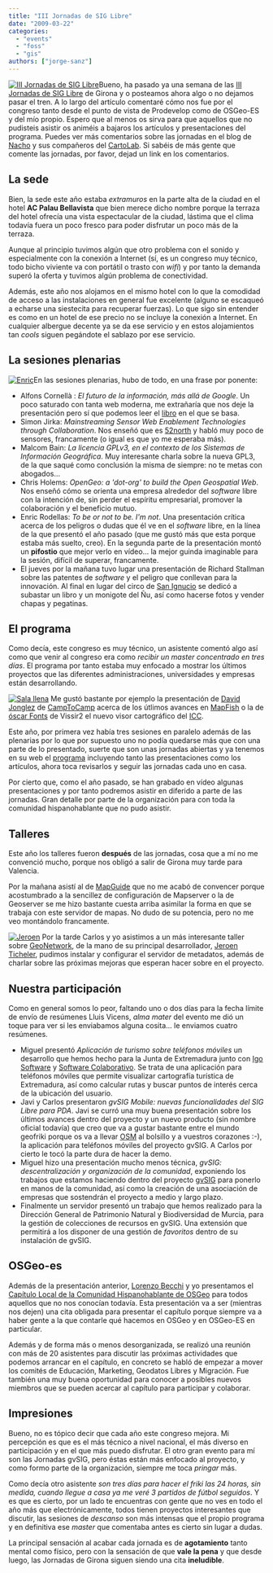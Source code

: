 ```yaml
---
title: "III Jornadas de SIG Libre"
date: "2009-03-22"
categories: 
  - "events"
  - "foss"
  - "gis"
authors: ["jorge-sanz"]
---
```


[![III Jornadas de SIG Libre](images/3jornadas.png)](http://www.sigte.udg.es/jornadassiglibre/)Bueno, ha pasado ya una semana de las [III Jornadas de SIG Libre](http://www.sigte.udg.es/jornadassiglibre/) de Girona y o posteamos ahora algo o no dejamos pasar el tren. A lo largo del artículo comentaré cómo nos fue por el congreso tanto desde el punto de vista de Prodevelop como de OSGeo-ES y del mío propio. Espero que al menos os sirva para que aquellos que no pudisteis asistir os animéis a bajaros los artículos y presentaciones del programa. Puedes ver más comentarios sobre las jornadas en el blog de [Nacho](http://libresig.blogspot.com/2009/03/comentarios-sobre-las-iii-jornadas-sig.html) y sus compañeros del [CartoLab](http://cartolab.udc.es/). Si sabéis de más gente que comente las jornadas, por favor, dejad un link en los comentarios. 

## La sede

Bien, la sede este año estaba _extramuros_ en la parte alta de la ciudad en el hotel **AC Palau Bellavista** que bien merece dicho nombre porque la terraza del hotel ofrecía una vista espectacular de la ciudad, lástima que el clima todavía fuera un poco fresco para poder disfrutar un poco más de la terraza.

Aunque al principio tuvimos algún que otro problema con el sonido y especialmente con la conexión a Internet (sí, es un congreso muy técnico, todo bicho viviente va con portátil o trasto con _wifi_) y por tanto la demanda superó la oferta y tuvimos algún problema de conectividad.

Además, este año nos alojamos en el mismo hotel con lo que la comodidad de acceso a las instalaciones en general fue excelente (alguno se escaqueó a echarse una siestecita para recuperar fuerzas). Lo que sigo sin entender es como en un hotel de ese precio no se incluye la conexión a Internet. En cualquier albergue decente ya se da ese servicio y en estos alojamientos tan _cools_ siguen pegándote el sablazo por ese servicio.

## La sesiones plenarias

[![Enric](images/3376715286_9a239e1f4b_m.jpg)](http://farm4.static.flickr.com/3579/3376715286_9a239e1f4b_b.jpg "Enric por XuRxO, en Flickr")En las sesiones plenarias, hubo de todo, en una frase por ponente:

- Alfons Cornellà : _El futuro de la información, más allá de Google_. Un poco saturado con tanta web moderna, me extrañaría que nos deje la presentación pero sí que podemos leer el [libro](http://www.infonomia.com/blog/libros.php) en el que se basa.
- Simon Jirka: _Mainstreaming Sensor Web Enablement Technologies through Collaboration_. Nos enseñó que es [52north](http://52north.org/) y habló muy poco de sensores, francamente (o igual es que yo me esperaba más).
- Malcom Bain: _La licencia GPLv3, en el contexto de los Sistemas de Información Geográfica_. Muy interesante charla sobre la nueva GPL3, de la que saqué como conclusión la misma de siempre: no te metas con abogados...
- Chris Holems: _OpenGeo: a 'dot-org' to build the Open Geospatial Web_. Nos enseñó cómo se orienta una empresa alrededor del _software_ libre con la intención de, sin perder el espíritu empresarial, promover la colaboración y el beneficio mutuo.
- Enric Rodellas: _To be or not to be. I'm not_. Una presentación crítica acerca de los peligros o dudas que él ve en el _software_ libre, en la línea de la que presentó el año pasado (que me gustó más que esta porque estaba más suelto, creo). En la segunda parte de la presentación montó un **pifostio** que mejor verlo en vídeo... la mejor guinda imaginable para la sesión, difícil de superar, francamente.
- El jueves por la mañana tuvo lugar una presentación de Richard Stallman sobre las patentes de _software_ y el peligro que conllevan para la innovación. Al final en lugar del circo de [San Ignucio](http://es.wikipedia.org/wiki/San_Ignucio) se dedicó a subastar un libro y un monigote del Ñu, así como hacerse fotos y vender chapas y pegatinas.

## El programa

Como decía, este congreso es muy técnico, un asistente comentó algo así como que venir al congreso era como _recibir un master concentrado en tres días_. El programa por tanto estaba muy enfocado a mostrar los últimos proyectos que las diferentes administraciones, universidades y empresas están desarrollando.

[![Sala llena](images/3375907195_da7b8053ac_m.jpg)](http://farm4.static.flickr.com/3422/3375907195_da7b8053ac_b.jpg "Sala llena por XuRxO, en Flickr") Me gustó bastante por ejemplo la presentación de [David Jonglez](http://www.sigte.udg.es/jornadassiglibre/uploads/Presentaciones/Pres_16.pdf) de [CampToCamp](http://www.camptocamp.com) acerca de los útlimos avances en [MapFish](http://trac.mapfish.org/trac/mapfish/wiki) o la de [óscar Fonts](http://www.sigte.udg.es/jornadassiglibre/uploads/Presentaciones/Pres_19.odp) de Vissir2 el nuevo visor cartográfico del [ICC](http://www.icc.cat).

Este año, por primera vez había tres sesiones en paralelo además de las plenarias por lo que por supuesto uno no podía quedarse más que con una parte de lo presentado, suerte que son unas jornadas abiertas y ya tenemos en su web el [programa](http://www.sigte.udg.es/jornadassiglibre/index.php?page=jornadas) incluyendo tanto las presentaciones como los artículos, ahora toca revisarlos y seguir las jornadas cada uno en casa.

Por cierto que, como el año pasado, se han grabado en vídeo algunas presentaciones y por tanto podremos asistir en diferido a parte de las jornadas. Gran detalle por parte de la organización para con toda la comunidad hispanohablante que no pudo asistir.

## Talleres

Este año los talleres fueron **después** de las jornadas, cosa que a mí no me convenció mucho, porque nos obligó a salir de Girona muy tarde para Valencia.

Por la mañana asistí al de [MapGuide](http://mapguide.osgeo.org/) que no me acabó de convencer porque acostumbrado a la sencillez de configuración de Mapserver o la de Geoserver se me hizo bastante cuesta arriba asimilar la forma en que se trabaja con este servidor de mapas. No dudo de su potencia, pero no me veo montándolo francamente.

[![Jeroen](images/3375918825_80dd56c33f_m.jpg)](http://farm4.static.flickr.com/3422/3375918825_80dd56c33f_b.jpg "Jeroen por XuRxO, en Flickr") Por la tarde Carlos y yo asistimos a un más interesante taller sobre [GeoNetwork](http://geonetwork-opensource.org/), de la mano de su principal desarrollador, [Jeroen Ticheler](http://www.geocat.net), pudimos instalar y configurar el servidor de metadatos, además de charlar sobre las próximas mejoras que esperan hacer sobre en el proyecto.

## Nuestra participación

Como en general somos lo peor, faltando uno o dos días para la fecha límite de envío de resúmenes Lluis Vicens, _alma mater_ del evento me dió un toque para ver si les enviabamos alguna cosita... le enviamos cuatro resúmenes.

- Miguel presentó _Aplicación de turismo sobre teléfonos móviles_ un desarrollo que hemos hecho para la Junta de Extremadura junto con [Igo Software](http://www.igosoftware.es/) y [Software Colaborativo](http://scolab.es/). Se trata de una aplicación para teléfonos móviles que permite visualizar cartografía turística de Extremadura, así como calcular rutas y buscar puntos de interés cerca de la ubicación del usuario.
- Javi y Carlos presentaron _gvSIG Mobile: nuevas funcionalidades del SIG Libre para PDA_. Javi se curró una muy buena presentación sobre los últimos avances dentro del proyecto y un nuevo producto (sin nombre oficial todavía) que creo que va a gustar bastante entre el mundo geofriki porque os va a llevar [OSM](http://www.openstreetmap.org) al bolsillo y a vuestros corazones :-), la aplicación para teléfonos móviles del proyecto gvSIG. A Carlos por cierto le tocó la parte dura de hacer la demo.
- Miguel hizo una presentación mucho menos técnica, _gvSIG: descentralización y organización de la comunidad_, exponiendo los trabajos que estamos haciendo dentro del proyecto [gvSIG](http://gvsig.org) para ponerlo en manos de la comunidad, así como la creación de una asociación de empresas que sostendrán el proyecto a medio y largo plazo.
- Finalmente un servidor presentó un trabajo que hemos realizado para la Dirección General de Patrimonio Natural y Biodiversidad de Murcia, para la gestión de colecciones de recursos en gvSIG. Una extensión que permitirá a los disponer de una gestión de _favoritos_ dentro de su instalación de gvSIG.

## OSGeo-es

Además de la presentación anterior, [Lorenzo Becchi](http://www.ominiverdi.org) y yo presentamos el [Capítulo Local de la Comunidad Hispanohablante de OSGeo](http://es.osgeo.org) para todos aquellos que no nos conocían todavía. Esta presentación va a ser (mientras nos dejen) una cita obligada para presentar el capítulo porque siempre va a haber gente a la que contarle qué hacemos en OSGeo y en OSGeo-ES en particular.

Además y de forma más o menos desorganizada, se realizó una reunión con más de 20 asistentes para discutir las próximas actividades que podemos arrancar en el capítulo, en concreto se habló de empezar a mover los comités de Educación, Marketing, Geodatos Libres y Migración. Fue también una muy buena oportunidad para conocer a posibles nuevos miembros que se pueden acercar al capítulo para participar y colaborar.

## Impresiones

Bueno, no es tópico decir que cada año este congreso mejora. Mi percepción es que es el más técnico a nivel nacional, el más diverso en participación y en el que más puedo disfrutar. El otro gran evento para mí son las Jornadas gvSIG, pero éstas están más enfocado al proyecto, y como formo parte de la organización, siempre me toca _pringar_ más.

Como decía otro asistente _son tres días para hacer el friki las 24 horas, sin medida, cuando llegue a casa ya me veré 3 partidos de fútbol seguidos_. Y es que es cierto, por un lado te encuentras con gente que no ves en todo el año más que electrónicamente, todos tienen proyectos interesantes que discutir, las sesiones de _descanso_ son más intensas que el propio programa y en definitiva ese _master_ que comentaba antes es cierto sin lugar a dudas.

La principal sensación al acabar cada jornada es de **agotamiento** tanto mental como físico, pero con la sensación de que **vale la pena** y que desde luego, las Jornadas de Girona siguen siendo una cita **ineludible**.
